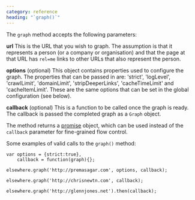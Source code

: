 ```yaml
---
category: reference
heading: "`graph()`"
---
```


The `graph` method accepts the following parameters:

**url** This is the URL that you wish to graph. The assumption is that it represents a person (or a company or organisation) and that the page at that URL has `rel=me` links to other URLs that also represent the person.

**options** (optional) This object contains properties used to configure the graph. The properties that can be passed in are: 'strict', 'logLevel', 'crawlLimit', 'domainLimit', 'stripDeeperLinks', 'cacheTimeLimit' and 'cacheItemLimit'.
These are the same options that can be set in the global configuration (see below).

**callback** (optional) This is a function to be called once the graph is ready. The callback is passed the completed graph as a `Graph` object.

The method returns a [promise][promise] object, which can be used instead of the `callback` parameter for fine-grained flow control.

Some examples of valid calls to the `graph()` method:

    var options = {strict:true},
    	callback = function(graph){};

    elsewhere.graph('http://premasagar.com', options, callback);

    elsewhere.graph('http://chrisnewtn.com', callback);

    elsewhere.graph('http://glennjones.net').then(callback);


[promise]: http://wiki.commonjs.org/wiki/Promises/A
